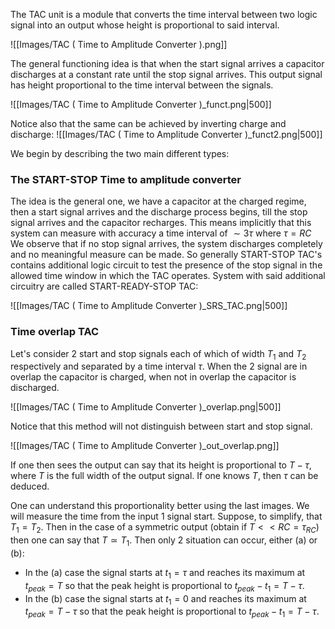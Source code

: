 The TAC unit is a module that converts the time interval between two logic signal into an output whose height is proportional to said interval.

![[Images/TAC ( Time to Amplitude Converter ).png]]

The general functioning idea is that when the start signal arrives a capacitor discharges at a constant rate until the stop signal arrives. This output signal has height proportional to the time interval between the signals. 

![[Images/TAC ( Time to Amplitude Converter )_funct.png|500]]

Notice also that the same can be achieved by inverting charge and discharge:
![[Images/TAC ( Time to Amplitude Converter )_funct2.png|500]]


We begin by describing the two main different types:
### The START-STOP Time to amplitude converter

The idea is the general one, we have a capacitor at the charged regime, then a start signal arrives and the discharge process begins, till the stop signal arrives and the capacitor recharges.
This means implicitly that this system can measure with accuracy a time interval of $\sim 3\tau$ where $\tau =RC$
We observe that if no stop signal arrives, the system discharges completely and no meaningful measure can be made.
So generally START-STOP TAC's contains additional logic circuit to test the presence of the stop signal in the allowed time window in which the TAC operates.
System with said additional circuitry are called START-READY-STOP TAC:

![[Images/TAC ( Time to Amplitude Converter )_SRS_TAC.png|500]]

### Time overlap TAC

Let's consider 2 start and stop signals each of which of width $T_1$ and $T_2$ respectively and separated by a time interval $\tau$.
When the 2 signal are in overlap the capacitor is charged, when not in overlap the capacitor is discharged.

![[Images/TAC ( Time to Amplitude Converter )_overlap.png|500]]

Notice that this method will not distinguish between start and stop signal.

![[Images/TAC ( Time to Amplitude Converter )_out_overlap.png]]

If one then sees the output can say that its height is proportional to $T-\tau$, where $T$ is the full width of the output signal.
If one knows $T$, then $\tau$ can be deduced.

One can understand this proportionality better using the last images.
We will measure the time from the input 1 signal start.
Suppose, to simplify, that $T_1=T_2$. Then in the case of a symmetric output (obtain if $T<<RC=\tau_{RC}$) then one can say that $T\simeq T_1$.
Then only 2 situation can occur, either (a) or (b): 
- In the (a) case the signal starts at $t_1=\tau$ and reaches its maximum at $t_{peak}=T$ so that the peak height is proportional to $t_{peak}-t_{1} =T-\tau$.
- In the (b) case the signal starts at $t_1=0$ and reaches its maximum at $t_{peak}=T-\tau$ so that the peak height is proportional to $t_{peak}-t_{1} =T-\tau$.

